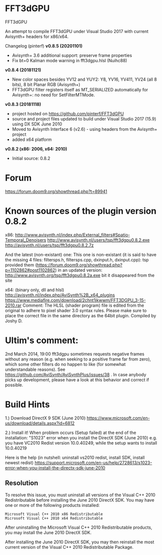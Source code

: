 # FFT3dGPU
FFT3dGPU

An attempt to compile FFT3dGPU under Visual Studio 2017 with current Avisynth+ headers for x86/x64.

Changelog (pinterf)
**v0.8.5 (20201101)**
- Avisynth+ 3.6 additional support: preserve frame properties
- Fix bt=0 Kalman mode warning in fft3dgpu.hlsl (Nuihc88) 

**v0.8.4 (20181121)**
- New color spaces besides YV12 and YUY2:
  Y8, YV16, YV411, YV24 (all 8 bits), 8 bit Planar RGB (Avisynth+)
- FFT3dGPU filter registers itself as MT_SERIALIZED automatically for Avisynth+: no need for SetFilterMTMode.

**v0.8.3 (20181118)**
- project hosted on https://github.com/pinterf/FFT3dGPU
- source and project files updated to build under Visual Studio 2017 (15.9) using DX SDK June 2010
- Moved to Avisynth Interface 6 (v2.6) - using headers from the Avisynth+ project
- added x64 platform

**v0.8.2 (x86: 2006, x64: 2010)**
- Initial source: 0.8.2

Forum
=====
https://forum.doom9.org/showthread.php?t=89941

Known sources of the plugin version 0.8.2
=========================================
x86: 
http://www.avisynth.nl/index.php/External_filters#Spatio-Temporal_Denoisers
http://www.avisynth.nl/users/tsp/fft3dgpu0.8.2.exe
http://avisynth.nl/users/tsp/fft3dgpu0.8.2.7z

And the latest (non-existant) one:
This one is non-existant (it is said to have the missing 4 files: filtersps.h, filtersps.cpp, dxinput.h, dxinput.cpp):
tsp provided them (https://forum.doom9.org/showthread.php?p=1102862#post1102862) in an updated version:
http://www.avisynth.org/tsp/fft3dgpu0.8.2a.exe
bit it disappeared from the site

x64: (binary only, dll and hlsl)
http://avisynth.nl/index.php/AviSynth%2B_x64_plugins
https://www.mediafire.com/download/2chnt1jkwwm/FFT3DGPU_3-15-2010.rar
Comment:
The HLSL (shader program) file is edited from the original to adhere to pixel shader 3.0 syntax rules. 
Please make sure to place the correct file in the same directory as the 64bit plugin. Compiled by Joshy D.

Ultim's comment:
================
2nd March 2014, 19:00
fft3dgpu sometimes requests negative frames without any reason (e.g. when seeking to a positive frame far from zero), which some other filters do no happen to like (for somewhat understandable reasons). See https://github.com/AviSynth/AviSynthPlus/issues/38 .
In case anybody picks up development, please have a look at this behavior and correct if possible.

Build Hints
===========
1.) Download DirectX 9 SDK (June 2010)
https://www.microsoft.com/en-us/download/details.aspx?id=6812

2.) Install it!
When problem occurs (Setup failed) at the end of the installation:
"S1023" error when you install the DirectX SDK (June 2010)
e.g. you have VC2010 Redist version 10.0.40249, while the setup wants to install 10.0.40219

Here is the help (in nutshell: uninstall vs2010 redist, install SDK, install newest redist)
https://support.microsoft.com/en-us/help/2728613/s1023-error-when-you-install-the-directx-sdk-june-2010

Resolution
----------
To resolve this issue, you must uninstall all versions of the Visual C++ 2010 Redistributable before installing the June 2010 DirectX SDK. You may have one or more of the following products installed:

    Microsoft Visual C++ 2010 x86 Redistributable
    Microsoft Visual C++ 2010 x64 Redistributable

After uninstalling the Microsoft Visual C++ 2010 Redistributable products, you may install the June 2010 DirectX SDK.

After installing the June 2010 DirectX SDK, you may then reinstall the most current version of the Visual C++ 2010 Redistributable Package. 